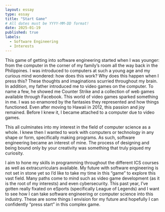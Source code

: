 ```yaml
---
layout: essay
type: essay
title: "Start Game"
# All dates must be YYYY-MM-DD format!
date: 2025-01-19
published: true
labels:
  - Software Engineering
  - Interests
---
```



This game of getting into software engineering started when I was younger: from the computer in the corner of my family’s room all the way back in the Philippines. I was introduced to computers at such a young age and my curious mind wondered: how does this work? Why does this happen when I press this? These thoughts and imaginations scurried throughout my brain. In addition, my father introduced me to video games on the computer. To name a few, he showed me Counter Strike and a collection of web games available through Facebook. This world of video games sparked something in me. I was so enamored by the fantasies they represented and how things functioned. Even after moving to Hawaii in 2012, this passion and joy remained. Before I knew it, I became attached to a computer due to video games.

This all culminates into my interest in the field of computer science as a whole. I knew then I wanted to work with computers or technology in any shape or form, specifically making programs. As such, software engineering became an interest of mine. The process of designing and being bound only by your creativity was something that truly piqued my curiosity.  

I aim to hone my skills in programming throughout the different ICS courses as well as extracurriculars available. My future with software engineering is not set in stone yet so I’d like to take my time in this “game” to explore this vast field. Many paths come to mind such as video game development (as it is the root of my interests) and even cybersecurity. This past year, I’ve gotten really fixated on eSports (specifically League of Legends) and I want to see how I can take software engineering or computer science into this industry. These are some things I envision for my future and hopefully I can confidently “press start” in this complex game.

